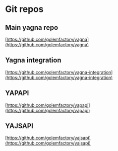 # Git repos

## Main yagna repo

[https://github.com/golemfactory/yagna](https://github.com/golemfactory/yagna)

## Yagna integration

[https://github.com/golemfactory/yagna-integration](https://github.com/golemfactory/yagna-integration)

## YAPAPI

[https://github.com/golemfactory/yapapi](https://github.com/golemfactory/yapapi)

## YAJSAPI

[https://github.com/golemfactory/yajsapi](https://github.com/golemfactory/yajsapi)



